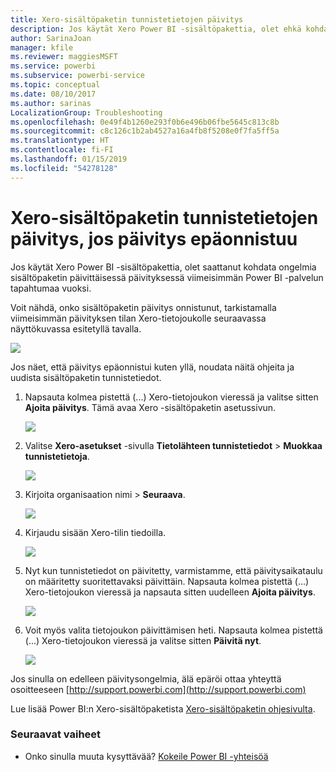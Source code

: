 ```yaml
---
title: Xero-sisältöpaketin tunnistetietojen päivitys
description: Jos käytät Xero Power BI -sisältöpakettia, olet ehkä kohdannut ongelman sisältöpaketin päivittäisessä päivityksessä viimeisimmän Power BI -palvelun tapahtumaa vuoksi.
author: SarinaJoan
manager: kfile
ms.reviewer: maggiesMSFT
ms.service: powerbi
ms.subservice: powerbi-service
ms.topic: conceptual
ms.date: 08/10/2017
ms.author: sarinas
LocalizationGroup: Troubleshooting
ms.openlocfilehash: 0e49f4b1260e293f0b6e496b06fbe5645c813c8b
ms.sourcegitcommit: c8c126c1b2ab4527a16a4fb8f5208e0f7fa5ff5a
ms.translationtype: HT
ms.contentlocale: fi-FI
ms.lasthandoff: 01/15/2019
ms.locfileid: "54278128"
---
```

# <a name="how-to-refresh-your-xero-content-pack-credentials-if-refresh-failed"></a>Xero-sisältöpaketin tunnistetietojen päivitys, jos päivitys epäonnistuu
Jos käytät Xero Power BI -sisältöpakettia, olet saattanut kohdata ongelmia sisältöpaketin päivittäisessä päivityksessä viimeisimmän Power BI -palvelun tapahtumaa vuoksi.

Voit nähdä, onko sisältöpaketin päivitys onnistunut,  tarkistamalla viimeisimmän päivityksen tilan Xero-tietojoukolle seuraavassa näyttökuvassa esitetyllä tavalla.

![](media/service-refresh-xero-credentials/powerbi-xero-refresh-failed.png)

Jos näet, että päivitys epäonnistui kuten yllä, noudata näitä ohjeita ja uudista sisältöpaketin tunnistetiedot.

1. Napsauta kolmea pistettä (...) Xero-tietojoukon vieressä ja valitse sitten **Ajoita päivitys**. Tämä avaa Xero -sisältöpaketin asetussivun.
   
    ![](media/service-refresh-xero-credentials/powerbi-xero-schedule-refresh.png)
2. Valitse **Xero-asetukset** -sivulla **Tietolähteen tunnistetiedot** > **Muokkaa tunnistetietoja**.
   
    ![](media/service-refresh-xero-credentials/powerbi-xero-settings-page.png)
3. Kirjoita organisaation nimi > **Seuraava**.
   
    ![](media/service-refresh-xero-credentials/powerbi-xero-configure.png)
4. Kirjaudu sisään Xero-tilin tiedoilla.
   
    ![](media/service-refresh-xero-credentials/powerbi-xero-welcome.png)
5. Nyt kun tunnistetiedot on päivitetty, varmistamme, että päivitysaikataulu on määritetty suoritettavaksi päivittäin. Napsauta kolmea pistettä (...) Xero-tietojoukon vieressä ja napsauta sitten uudelleen **Ajoita päivitys**.
   
    ![](media/service-refresh-xero-credentials/powerbi-xero-refresh-schedule.png)
6. Voit myös valita tietojoukon päivittämisen heti. Napsauta kolmea pistettä (...) Xero-tietojoukon vieressä ja valitse sitten **Päivitä nyt**.
   
    ![](media/service-refresh-xero-credentials/powerbi-xero-refresh-now.png)

Jos sinulla on edelleen päivitysongelmia, älä epäröi ottaa yhteyttä osoitteeseen [http://support.powerbi.com](http://support.powerbi.com) 

Lue lisää Power BI:n Xero-sisältöpaketista [Xero-sisältöpaketin ohjesivulta](service-connect-to-xero.md).

### <a name="next-steps"></a>Seuraavat vaiheet
* Onko sinulla muuta kysyttävää? [Kokeile Power BI -yhteisöä](http://community.powerbi.com/)


